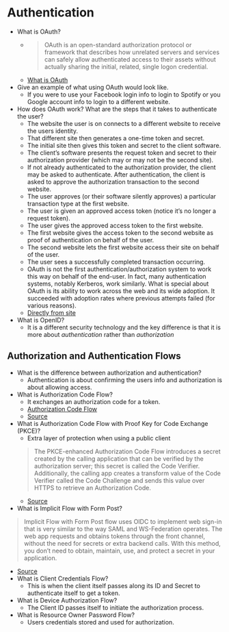 # Authentication

- What is OAuth?
  - >OAuth is an open-standard authorization protocol or framework that describes how unrelated servers and services can safely allow authenticated access to their assets without actually sharing the initial, related, single logon credential.
  - [What is OAuth](https://www.csoonline.com/article/3216404/what-is-oauth-how-the-open-authorization-framework-works.html)
- Give an example of what using OAuth would look like.
  - If you were to use your Facebook login info to login to Spotify or you Google account info to login to a different website.
- How does OAuth work? What are the steps that it takes to authenticate the user?
  - The website the user is on connects to a different website to receive the users identity.
  - That different site then generates a one-time token and secret.
  - The initial site then gives this token and secret to the client software.
  - The client’s software presents the request token and secret to their authorization provider (which may or may not be the second site).
  - If not already authenticated to the authorization provider, the client may be asked to authenticate. After authentication, the client is asked to approve the authorization transaction to the second website.
  - The user approves (or their software silently approves) a particular transaction type at the first website.
  - The user is given an approved access token (notice it’s no longer a request token).
  - The user gives the approved access token to the first website.
  - The first website gives the access token to the second website as proof of authentication on behalf of the user.
  - The second website lets the first website access their site on behalf of the user.
  - The user sees a successfully completed transaction occurring.
  - OAuth is not the first authentication/authorization system to work this way on behalf of the end-user. In fact, many authentication systems, notably Kerberos, work similarly. What is special about OAuth is its ability to work across the web and its wide adoption. It succeeded with adoption rates where previous attempts failed (for various reasons).
  - [Directly from site](https://www.csoonline.com/article/3216404/what-is-oauth-how-the-open-authorization-framework-works.html)
- What is OpenID?
  - It is a different security technology and the key difference is that it is more about *authentication* rather than *authorization*

## Authorization and Authentication Flows

- What is the difference between authorization and authentication?
  - Authentication is about confirming the users info and authorization is about allowing access.
- What is Authorization Code Flow?
  - It exchanges an authorization code for a token.
  - [Authorization Code Flow](/img/auth-sequence-auth-code.png)
  - [Source](https://auth0.com/docs/get-started/authentication-and-authorization-flow/authorization-code-flow)
- What is Authorization Code Flow with Proof Key for Code Exchange (PKCE)?
  - Extra layer of protection when using a public client
  > The PKCE-enhanced Authorization Code Flow introduces a secret created by the calling application that can be verified by the authorization server; this secret is called the Code Verifier. Additionally, the calling app creates a transform value of the Code Verifier called the Code Challenge and sends this value over HTTPS to retrieve an Authorization Code.
  - [Source](https://auth0.com/docs/get-started/authentication-and-authorization-flow/authorization-code-flow-with-proof-key-for-code-exchange-pkce)
- What is Implicit Flow with Form Post?

 >Implicit Flow with Form Post flow uses OIDC to implement web sign-in that is very similar to the way SAML and WS-Federation operates. The web app requests and obtains tokens through the front channel, without the need for secrets or extra backend calls. With this method, you don’t need to obtain, maintain, use, and protect a secret in your application.

- [Source](https://auth0.com/docs/get-started/authentication-and-authorization-flow/implicit-flow-with-form-post)
- What is Client Credentials Flow?
  - This is when the client itself passes along its ID and Secret to authenticate itself to get a token.
- What is Device Authorization Flow?
  - The Client ID passes itself to initiate the authorization process.
- What is Resource Owner Password Flow?
  - Users credentials stored and used for authorization.